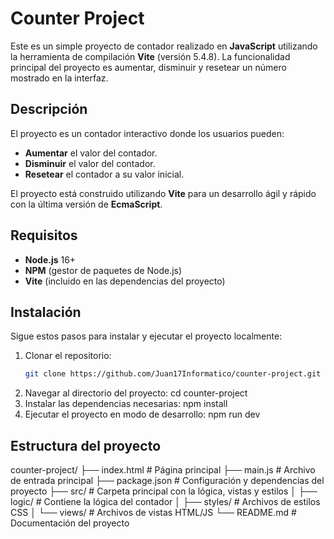 # Counter Project

Este es un simple proyecto de contador realizado en **JavaScript** utilizando la herramienta de compilación **Vite** (versión 5.4.8). La funcionalidad principal del proyecto es aumentar, disminuir y resetear un número mostrado en la interfaz.

## Descripción

El proyecto es un contador interactivo donde los usuarios pueden:
- **Aumentar** el valor del contador.
- **Disminuir** el valor del contador.
- **Resetear** el contador a su valor inicial.

El proyecto está construido utilizando **Vite** para un desarrollo ágil y rápido con la última versión de **EcmaScript**.

## Requisitos

- **Node.js** 16+
- **NPM** (gestor de paquetes de Node.js)
- **Vite** (incluido en las dependencias del proyecto)

## Instalación

Sigue estos pasos para instalar y ejecutar el proyecto localmente:

1. Clonar el repositorio:
   ```bash
   git clone https://github.com/Juan17Informatico/counter-project.git
2. Navegar al directorio del proyecto:
    cd counter-project
3. Instalar las dependencias necesarias:
    npm install
4. Ejecutar el proyecto en modo de desarrollo:
    npm run dev

## Estructura del proyecto

counter-project/
├── index.html          # Página principal
├── main.js             # Archivo de entrada principal
├── package.json        # Configuración y dependencias del proyecto
├── src/                # Carpeta principal con la lógica, vistas y estilos
│   ├── logic/          # Contiene la lógica del contador
│   ├── styles/         # Archivos de estilos CSS
│   └── views/          # Archivos de vistas HTML/JS
└── README.md           # Documentación del proyecto
